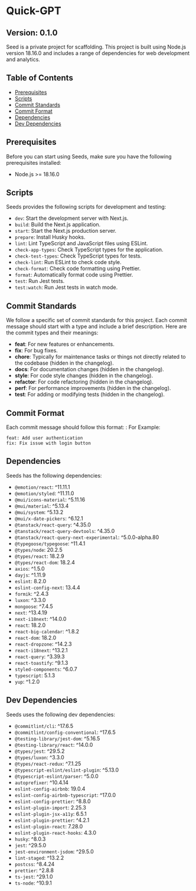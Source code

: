 # Quick-GPT

## Version: 0.1.0

Seed is a private project for scaffolding. This project is built using Node.js version 18.16.0 and includes a range of dependencies for web development and analytics.

## Table of Contents

- [Prerequisites](#prerequisites)
- [Scripts](#scripts)
- [Commit Standards](#commit-standards)
- [Commit Format](#commit-format)
- [Dependencies](#dependencies)
- [Dev Dependencies](#dev-dependencies)

## Prerequisites

Before you can start using Seeds, make sure you have the following prerequisites installed:

- Node.js >= 18.16.0

## Scripts

Seeds provides the following scripts for development and testing:

- `dev`: Start the development server with Next.js.
- `build`: Build the Next.js application.
- `start`: Start the Next.js production server.
- `prepare`: Install Husky hooks.
- `lint`: Lint TypeScript and JavaScript files using ESLint.
- `check-app-types`: Check TypeScript types for the application.
- `check-test-types`: Check TypeScript types for tests.
- `check-lint`: Run ESLint to check code style.
- `check-format`: Check code formatting using Prettier.
- `format`: Automatically format code using Prettier.
- `test`: Run Jest tests.
- `test:watch`: Run Jest tests in watch mode.

## Commit Standards

We follow a specific set of commit standards for this project. Each commit message should start with a type and include a brief description. Here are the commit types and their meanings:

- **feat**: For new features or enhancements.
- **fix**: For bug fixes.
- **chore**: Typically for maintenance tasks or things not directly related to the codebase (hidden in the changelog).
- **docs**: For documentation changes (hidden in the changelog).
- **style**: For code style changes (hidden in the changelog).
- **refactor**: For code refactoring (hidden in the changelog).
- **perf**: For performance improvements (hidden in the changelog).
- **test**: For adding or modifying tests (hidden in the changelog).

## Commit Format

Each commit message should follow this format:
<type>: <description>
For Example:

```
feat: Add user authentication
fix: Fix issue with login button
```

## Dependencies

Seeds has the following dependencies:

- `@emotion/react`: ^11.11.1
- `@emotion/styled`: ^11.11.0
- `@mui/icons-material`: ^5.11.16
- `@mui/material`: ^5.13.4
- `@mui/system`: ^5.13.2
- `@mui/x-date-pickers`: ^6.12.1
- `@tanstack/react-query`: ^4.35.0
- `@tanstack/react-query-devtools`: ^4.35.0
- `@tanstack/react-query-next-experimental`: ^5.0.0-alpha.80
- `@typegoose/typegoose`: ^11.4.1
- `@types/node`: 20.2.5
- `@types/react`: 18.2.9
- `@types/react-dom`: 18.2.4
- `axios`: ^1.5.0
- `dayjs`: ^1.11.9
- `eslint`: 8.2.0
- `eslint-config-next`: 13.4.4
- `formik`: ^2.4.3
- `luxon`: ^3.3.0
- `mongoose`: ^7.4.5
- `next`: ^13.4.19
- `next-i18next`: ^14.0.0
- `react`: 18.2.0
- `react-big-calendar`: ^1.8.2
- `react-dom`: 18.2.0
- `react-dropzone`: ^14.2.3
- `react-i18next`: ^13.2.1
- `react-query`: ^3.39.3
- `react-toastify`: ^9.1.3
- `styled-components`: ^6.0.7
- `typescript`: 5.1.3
- `yup`: ^1.2.0

## Dev Dependencies

Seeds uses the following dev dependencies:

- `@commitlint/cli`: ^17.6.5
- `@commitlint/config-conventional`: ^17.6.5
- `@testing-library/jest-dom`: ^5.16.5
- `@testing-library/react`: ^14.0.0
- `@types/jest`: ^29.5.2
- `@types/luxon`: ^3.3.0
- `@types/react-redux`: ^7.1.25
- `@typescript-eslint/eslint-plugin`: ^5.13.0
- `@typescript-eslint/parser`: ^5.0.0
- `autoprefixer`: ^10.4.14
- `eslint-config-airbnb`: 19.0.4
- `eslint-config-airbnb-typescript`: ^17.0.0
- `eslint-config-prettier`: ^8.8.0
- `eslint-plugin-import`: 2.25.3
- `eslint-plugin-jsx-a11y`: 6.5.1
- `eslint-plugin-prettier`: ^4.2.1
- `eslint-plugin-react`: 7.28.0
- `eslint-plugin-react-hooks`: 4.3.0
- `husky`: ^8.0.3
- `jest`: ^29.5.0
- `jest-environment-jsdom`: ^29.5.0
- `lint-staged`: ^13.2.2
- `postcss`: ^8.4.24
- `prettier`: ^2.8.8
- `ts-jest`: ^29.1.0
- `ts-node`: ^10.9.1
